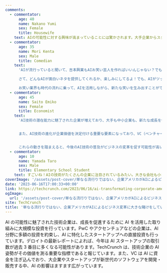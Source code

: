 ```yaml
---
comments:
  - commentator:
      age: 40
      name: Nakano Yumi
      sex: Female
      title: Housewife
    text: AIの可能性に対する興味が高まっていることには驚かされます。大手企業からスタートアップまで、多くの企業がAIを活用した成長を目指しており、それが私たちの日常生活にも影響を与えるでしょう。私は主婦でありながら、この技術の進歩がどのように私たちの生活を変えるのか興味深く感じます。AIが製品やサービスにもっと便益をもたらすことを期待していますし、投資家たちも注目していることから、これからの動向が非常に楽しみです。AIに関連する投資や取り組みが今後も続くことで、私たちの生活がより便利で豊かになることを期待しています。
  - commentator:
      age: 35
      name: Mori Kenta
      sex: Male
      title: Comedian
    text:
      'AIが流行っていると聞いて、吉本興業もAIお笑い芸人を作ればいいんじゃない？でも、AIがネタを作ったら、人間の芸人はどうなるんだろう。大手企業がAIに投資しているから、多分、将来的に笑いもAIが作る時代が来るかもね。でも、僕たち芸人も負けないように、もっと面白いネタを作らなきゃ！

      さて、どんなAIが面白いネタを提供してくれるか、楽しみにしてるよ！でも、AIがツッコミもできるようになったら、僕たちツッコミ担当も危機感を感じるかも…。それに、AIのおかげで会社の成長が加速するなら、僕たち芸人もAIと共存できるように進化しなきゃね！

      お笑い業界も時代の流れに乗って、AIを活用しながら、新たな笑いを生み出すことができれば、ますます盛り上がること間違いなし！これからのお笑い業界の発展に期待しようじゃないか！'
  - commentator:
      age: 45
      name: Saito Emiko
      sex: Female
      title: Economist
    text:
      'AI技術の潜在能力に魅了された企業が増えており、大手も中小企業も、新たな成長を促すためにAIを活用しようと積極的に投資しているようですね。PwCやアクセンチュアなどの企業が多額の投資を約束し、AIに焦点を当てたスタートアップに直接投資する動きも増えていると感じます。デロイトのレポートによると、今年はAIスタートアップの取引件数が拡大局面で3番目に多い年になるかもしれないとのことで、投資家たちも注目しているようです。


      また、AI技術の進化が企業価値を決定付ける重要な要素になっており、VC（ベンチャーキャピタル）もAI分野に多額の資金を投入し続けていることが印象的です。マイクロソフトがOpenAIに10億ドルを投資し、Azureクラウド上でカスタムスーパーコンピュータを構築した事例は、今後のAI関連の取り組みに必要な資本規模を示す一例だと思われます。


      これらの動きを踏まえると、今後のAI技術の普及がビジネスの変革を促す可能性が高いと考えられ、企業はAIを活用した製品やサービスの価値向上に競争を繰り広げることでしょう。'
  - commentator:
      age: 10
      name: Yamada Taro
      sex: Male
      title: Elementary School Student
    text: すごいね！AIの技術がたくさんの企業に注目されているみたい。大きな会社も小さな会社もAIを使って成長しようとしているんだ。投資もたくさんされていて、たくさんのお金がAIに使われているみたいだよ。これからの世界では、AIがどんどん進化して、私たちの生活も変わっていくんじゃないかな。それに、AIをうまく使える企業が成功するんだろうね。だから、AIを学んでおくと、将来役に立つかもしれないね。
coverImage: '/assets/post-cover/単なる流行りではない、企業アメリカがAIによるビジネス変革に大きな賭けをしている.webp'
date: '2023-06-16T17:00:33+00:00'
link: https://techcrunch.com/2023/06/16/ai-transformating-corporate-america/
ogImage:
  url: '/assets/post-cover/単なる流行りではない、企業アメリカがAIによるビジネス変革に大きな賭けをしている.webp'
site: TechCrunch
title: '単なる流行りではない、企業アメリカがAIによるビジネス変革に大きな賭けをしている'
---
```


AI の可能性に魅了された技術企業は、成長を促進するために AI を活用した取り組みに大規模な投資を行っています。PwC やアクセンチュアなどの企業は、AI 分野に多額の投資を約束し、AI に特化したスタートアップへの直接投資も行っています。デロイトの最新レポートによれば、今年は AI スタートアップの取引数が過去 3 番目に多くなる可能性があります。TechCrunch は、技術企業の AI 姿勢がその価値を測る重要な指標であると報じています。また、VC は AI に資金を注ぎ込んでおり、大企業やスタートアップが新世代のソフトウェアを開発・販売する中、AI の影響はますます広がっています。
